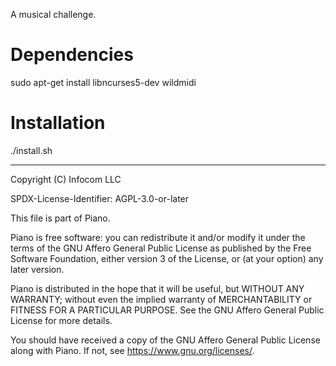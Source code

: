 A musical challenge.

# Dependencies
sudo apt-get install libncurses5-dev wildmidi

# Installation 
./install.sh

---
Copyright (C) Infocom LLC

SPDX-License-Identifier: AGPL-3.0-or-later

This file is part of Piano.

Piano is free software: you can redistribute it and/or modify it under
the terms of the GNU Affero General Public License as published by the
Free Software Foundation, either version 3 of the License, or (at your
option) any later version.

Piano is distributed in the hope that it will be useful, but WITHOUT
ANY WARRANTY; without even the implied warranty of MERCHANTABILITY or
FITNESS FOR A PARTICULAR PURPOSE. See the GNU Affero General Public
License for more details.

You should have received a copy of the GNU Affero General Public
License along with Piano. If not, see <https://www.gnu.org/licenses/>.